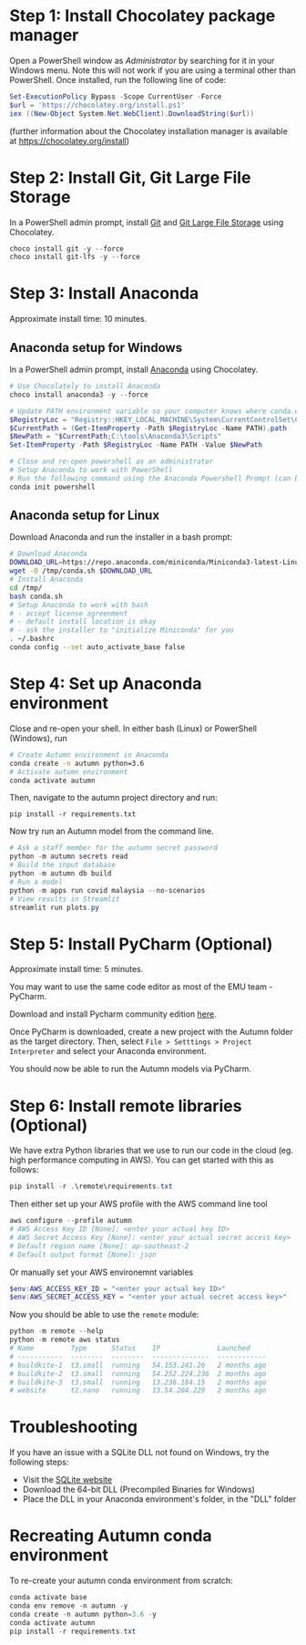 # Step 1: Install Chocolatey package manager

Open a PowerShell window as _Administrator_ by searching for it in your Windows menu.
Note this will not work if you are using a terminal other than PowerShell.
Once installed, run the following line of code:

```powershell
Set-ExecutionPolicy Bypass -Scope CurrentUser -Force
$url = 'https://chocolatey.org/install.ps1'
iex ((New-Object System.Net.WebClient).DownloadString($url))
```
(further information about the Chocolatey installation manager is available at https://chocolatey.org/install)

# Step 2: Install Git, Git Large File Storage

In a PowerShell admin prompt, install [Git](https://git-scm.com) and [Git Large File Storage](https://git-lfs.github.com/) using Chocolatey.

```powershell
choco install git -y --force
choco install git-lfs -y --force
```

# Step 3: Install Anaconda

Approximate install time: 10 minutes.

## Anaconda setup for Windows

In a PowerShell admin prompt, install [Anaconda](https://www.anaconda.com/) using Chocolatey.

```powershell
# Use Chocolately to install Anaconda
choco install anaconda3 -y --force

# Update PATH environment variable so your computer knows where conda.exe is
$RegistryLoc = "Registry::HKEY_LOCAL_MACHINE\System\CurrentControlSet\Control\Session Manager\Environment"
$CurrentPath = (Get-ItemProperty -Path $RegistryLoc -Name PATH).path
$NewPath = "$CurrentPath;C:\tools\Anaconda3\Scripts"
Set-ItemProperty -Path $RegistryLoc -Name PATH -Value $NewPath

# Close and re-open powershell as an administrator
# Setup Anaconda to work with PowerShell
# Run the following command using the Anaconda Powershell Prompt (can be found through the start menu)
conda init powershell

```

## Anaconda setup for Linux

Download Anaconda and run the installer in a bash prompt:

```bash
# Download Anaconda
DOWNLOAD_URL=https://repo.anaconda.com/miniconda/Miniconda3-latest-Linux-x86_64.sh
wget -O /tmp/conda.sh $DOWNLOAD_URL
# Install Anaconda
cd /tmp/
bash conda.sh
# Setup Anaconda to work with bash
# - accept license agreenment
# - default install location is okay
# - ask the installer to "initialize Miniconda" for you
. ~/.bashrc
conda config --set auto_activate_base false
```

# Step 4: Set up Anaconda environment

Close and re-open your shell. In either bash (Linux) or PowerShell (Windows), run

```bash
# Create Autumn environment in Anaconda
conda create -n autumn python=3.6
# Activate autumn environment
conda activate autumn
```

Then, navigate to the autumn project directory and run:

```
pip install -r requirements.txt
```

Now try run an Autumn model from the command line.

```powershell
# Ask a staff member for the autumn secret password
python -m autumn secrets read
# Build the input database
python -m autumn db build
# Run a model
python -m apps run covid malaysia --no-scenarios
# View results in Streamlit
streamlit run plots.py
```

# Step 5: Install PyCharm (Optional)

Approximate install time: 5 minutes.

You may want to use the same code editor as most of the EMU team - PyCharm.

Download and install Pycharm community edition [here](https://www.jetbrains.com/pycharm/download/#section=windows).

Once PyCharm is downloaded, create a new project with the Autumn folder as the target directory.
Then, select `File > Setttings > Project Interpreter` and select your Anaconda environment.

You should now be able to run the Autumn models via PyCharm.

# Step 6: Install remote libraries (Optional)

We have extra Python libraries that we use to run our code in the cloud (eg. high performance computing in AWS). You can get started with this as follows:

```powershell
pip install -r .\remote\requirements.txt
```

Then either set up your AWS profile with the AWS command line tool

```powershell
aws configure --profile autumn
# AWS Access Key ID [None]: <enter your actual key ID>
# AWS Secret Access Key [None]: <enter your actual secret access key>
# Default region name [None]: ap-southeast-2
# Default output format [None]: json
```

Or manually set your AWS environemnt variables

```powershell
$env:AWS_ACCESS_KEY_ID = "<enter your actual key ID>"
$env:AWS_SECRET_ACCESS_KEY = "<enter your actual secret access key>"
```

Now you should be able to use the `remote` module:

```powershell
python -m remote --help
python -m remote aws status
# Name         Type      Status    IP              Launched
# -----------  --------  --------  --------------  ------------
# buildkite-1  t3.small  running   54.153.241.26   2 months ago
# buildkite-2  t3.small  running   54.252.224.236  2 months ago
# buildkite-3  t3.small  running   13.236.184.15   2 months ago
# website      t2.nano   running   13.54.204.229   2 months ago
```

# Troubleshooting

If you have an issue with a SQLite DLL not found on Windows, try the following steps:

- Visit the [SQLite website](https://www.sqlite.org/download.html)
- Download the 64-bit DLL (Precompiled Binaries for Windows)
- Place the DLL in your Anaconda environment's folder, in the "DLL" folder

# Recreating Autumn conda environment

To re-create your autumn conda environment from scratch:

```powershell
conda activate base
conda env remove -n autumn -y
conda create -n autumn python=3.6 -y
conda activate autumn
pip install -r requirements.txt
```
